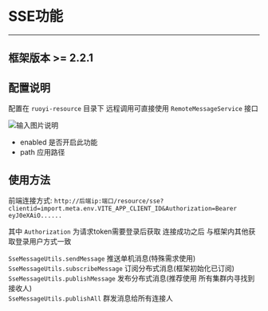 # SSE功能
- - -

## 框架版本 >= 2.2.1

## 配置说明

配置在 `ruoyi-resource` 目录下 远程调用可直接使用 `RemoteMessageService` 接口

![输入图片说明](https://foruda.gitee.com/images/1721986989993234455/4214cbbd_1766278.png "屏幕截图")

* enabled 是否开启此功能
* path 应用路径

## 使用方法

前端连接方式: `http://后端ip:端口/resource/sse?clientid=import.meta.env.VITE_APP_CLIENT_ID&Authorization=Bearer eyJ0eXAiO......`

其中 `Authorization` 为请求token需要登录后获取 连接成功之后 与框架内其他获取登录用户方式一致

`SseMessageUtils.sendMessage` 推送单机消息(特殊需求使用)<br>
`SseMessageUtils.subscribeMessage` 订阅分布式消息(框架初始化已订阅)<br>
`SseMessageUtils.publishMessage` 发布分布式消息(推荐使用 所有集群内寻找到接收人)<br>
`SseMessageUtils.publishAll` 群发消息给所有连接人<br>